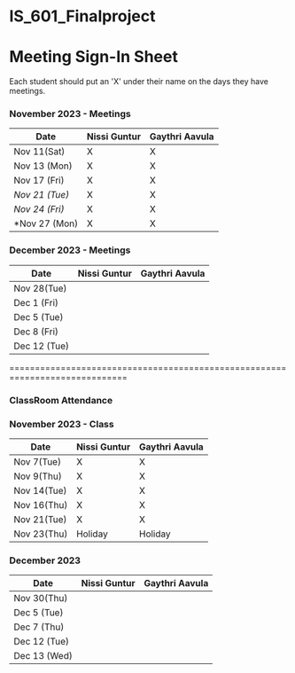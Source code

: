 # IS_601_Finalproject

# Meeting Sign-In Sheet

Each student should put an 'X' under their name on the days they have meetings.

### November 2023 - Meetings

| Date           | Nissi Guntur |Gaythri Aavula |
|-------------   |-----------   |-----------    |         
| Nov  11(Sat)   |      X       |     X          |           
| Nov 13 (Mon)   |      X       |     X          |           
| Nov 17 (Fri)   |      X       |     X          |           
| *Nov 21 (Tue)* |      X       |     X          |            
| *Nov 24 (Fri)* |      X       |     X         |  
| *Nov 27 (Mon) |       X       |     X          | 

### December 2023 - Meetings

| Date           | Nissi Guntur |Gaythri Aavula |
|-------------   |-----------   |-----------    |
| Nov 28(Tue)    |              |               |           
| Dec 1 (Fri)    |              |               |           
| Dec 5 (Tue)    |              |               |           
| Dec 8 (Fri)    |              |               |           
| Dec 12 (Tue)   |              |               |  

=============================================================================


### ClassRoom Attendance

### November 2023 - Class

| Date            | Nissi Guntur |Gaythri Aavula |
|-------------    |-----------   |-----------    |         
| Nov   7(Tue)    |      X       |     X         |           
| Nov   9(Thu)    |      X       |     X         |  
| Nov   14(Tue)    |      X       |     X         |           
| Nov   16(Thu)    |      X       |     X         | 
| Nov   21(Tue)    |      X       |     X         |           
| Nov   23(Thu)    |      Holiday       |     Holiday        |  


### December 2023 

| Date           | Nissi Guntur |Gaythri Aavula |
|-------------   |-----------   |-----------    |
| Nov 30(Thu)    |              |               |                   
| Dec 5 (Tue)    |              |               |           
| Dec 7 (Thu)    |              |               |           
| Dec 12 (Tue)   |              |               | 
| Dec 13 (Wed)   |              |               | 

           

